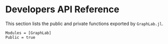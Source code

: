 # Developers API Reference

This section lists the public and private functions exported by `GraphLab.jl`.

```@autodocs
Modules = [GraphLab]
Public = true
```